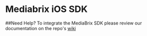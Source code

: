# Mediabrix iOS SDK

##Need Help?
To integrate the MediaBrix SDK please review our documentation on the repo's [wiki](https://github.com/mediabrix/mediabrix-ios-sdk/wiki)
